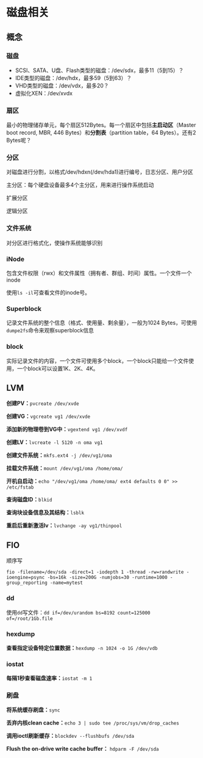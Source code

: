 # 磁盘相关

## 概念

### 磁盘

- SCSI、SATA、U盘、Flash类型的磁盘：/dev/sdx，最多11（5到15）？
- IDE类型的磁盘：/dev/hdx，最多59（5到63）？
- VHD类型的磁盘：/dev/vdx，最多20？
- 虚拟化XEN：/dev/xvdx

### 扇区

最小的物理储存单元，每个扇区512Bytes。每一个扇区中包括**主启动区**（Master boot record, MBR, 446 Bytes）和**分割表**（partition table，64 Bytes）。还有2 Bytes呢？

### 分区

对磁盘进行分割，以格式/dev/hdxn(/dev/hda1)进行编号，日志分区、用户分区

主分区：每个硬盘设备最多4个主分区，用来进行操作系统启动

扩展分区

逻辑分区

### 文件系统

对分区进行格式化，使操作系统能够识别

### iNode

包含文件权限（rwx）和文件属性（拥有者、群组、时间）属性。一个文件一个inode

使用`ls -il`可查看文件的inode号。

### Superblock

记录文件系统的整个信息（格式、使用量、剩余量），一般为1024 Bytes，可使用`dumpe2fs`命令来观察superblock信息

### block

实际记录文件的内容，一个文件可使用多个block，一个block只能给一个文件使用，一个block可以设置1K、2K、4K。

## LVM

**创建PV：**`pvcreate /dev/xvde`

**创建VG：**`vgcreate vg1 /dev/xvde`

**添加新的物理卷到VG中：**`vgextend vg1 /dev/xvdf`

**创建LV：**`lvcreate -l 5120 -n oma vg1`

**创建文件系统：**`mkfs.ext4 -j /dev/vg1/oma`

**挂载文件系统：**`mount /dev/vg1/oma /home/oma/`

 **开机自启动：**`echo "/dev/vg1/oma /home/oma/ ext4 defaults 0 0" >> /etc/fstab`

**查询磁盘ID：**`blkid`

**查询块设备信息及其结构：**`lsblk`

**重启后重新激活lv：**`lvchange -ay vg1/thinpool`

## FIO

顺序写

```shell
fio -filename=/dev/sda -direct=1 -iodepth 1 -thread -rw=randwrite -ioengine=psync -bs=16k -size=200G -numjobs=30 -runtime=1000 -group_reporting -name=mytest
```

### dd

使用`dd`写文件：`dd if=/dev/urandom bs=8192 count=125000 of=/root/1Gb.file`

### hexdump

**查看指定设备特定位置数据：**`hexdump -n 1024 -o 1G /dev/vdb`

### iostat

**每隔1秒查看磁盘速率：**`iostat -m 1`

### 刷盘

**将系统缓存刷盘：**`sync`

**丢弃内核clean cache：**`echo 3 | sudo tee /proc/sys/vm/drop_caches`

**调用ioctl刷新缓存：**`blockdev --flushbufs /dev/sda`

**Flush the on-drive write cache buffer：** `hdparm -F /dev/sda`

